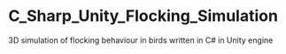 C_Sharp_Unity_Flocking_Simulation
=================================

3D simulation of flocking behaviour in birds written in C# in Unity engine
